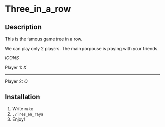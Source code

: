 # Three_in_a_row

## Description

This is the famous game tree in a row.

We can play only 2 players. The main porpouse is playing with your friends.

*ICONS*

Player 1: *X*
___
Player 2: *O*

## Installation

1) Write `make`
2) `./Tres_en_raya`
3) Enjoy!
